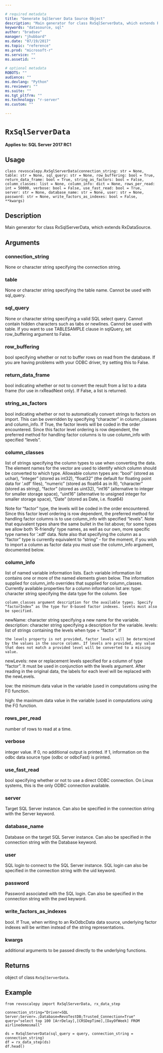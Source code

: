 ```yaml
--- 
 
# required metadata 
title: "Generate SqlServer Data Source Object" 
description: "Main generator for class RxSqlServerData, which extends RxDataSource." 
keywords: "datasource, sql" 
author: "bradsev" 
manager: "jhubbard" 
ms.date: "07/19/2017" 
ms.topic: "reference" 
ms.prod: "microsoft-r" 
ms.service: "" 
ms.assetid: "" 
 
# optional metadata 
ROBOTS: "" 
audience: "" 
ms.devlang: "Python" 
ms.reviewer: "" 
ms.suite: "" 
ms.tgt_pltfrm: "" 
ms.technology: "r-server" 
ms.custom: "" 
 
---
```


# `RxSqlServerData`


**Applies to: SQL Server 2017 RC1**


## Usage



```
class revoscalepy.RxSqlServerData(connection_string: str = None, table: str = None, sql_query: str = None, row_buffering: bool = True, return_data_frame: bool = True, string_as_factors: bool = False, column_classes: list = None, column_info: dict = None, rows_per_read: int = 50000, verbose: bool = False, use_fast_read: bool = True, server: str = None, database_name: str = None, user: str = None, password: str = None, write_factors_as_indexes: bool = False, **kwargs)
```




## Description

Main generator for class RxSqlServerData, which extends RxDataSource.


## Arguments


### connection_string

None or character string specifying the
connection string.


### table

None or character string specifying the table name. Cannot be
used with sql_query.


### sql_query

None or character string specifying a valid SQL select
query. Cannot contain hidden characters such as tabs or newlines. Cannot be
used with table. If you want to use TABLESAMPLE clause in sqlQuery, set
row_buffering argument to False.


### row_buffering

bool specifying whether or not to buffer rows on
read from the database. If you are having problems with your ODBC driver,
try setting this to False.


### return_data_frame

bool indicating whether or not to convert the
result from a list to a data frame (for use in rxReadNext only). If False,
a list is returned.


### string_as_factors

bool indicating whether or not to
automatically convert strings to factors on import. This can be overridden
by specifying “character” in column_classes and column_info. If True, the
factor levels will be coded in the order encountered. Since this factor
level ordering is row dependent, the preferred method for handling factor
columns is to use column_info with specified “levels”.


### column_classes

list of strings specifying the column types to use
when converting the data. The element names for the vector are used to
identify which column should be converted to which type.
Allowable column types are:
“bool” (stored as uchar),
“integer” (stored as int32),
“float32” (the default for floating point data for ‘.xdf’ files),
“numeric” (stored as float64 as in R),
“character” (stored as string),
“factor” (stored as uint32),
“int16” (alternative to integer for smaller storage space),
“uint16” (alternative to unsigned integer for smaller storage space),
“Date” (stored as Date, i.e. float64)

Note for “factor” type, the levels will be coded in the order
encountered. Since this factor level ordering is row dependent, the
preferred method for handling factor columns is to use column_info with
specified “levels”.
Note that equivalent types share the same bullet in the list above; for
some types we allow both ‘R-friendly’ type names, as well as our own,
more specific type names for ‘.xdf’ data.
Note also that specifying the column as a “factor” type is currently
equivalent to “string” - for the moment, if you wish to import a column
as factor data you must use the column_info argument, documented below.


### column_info

list of named variable information lists. Each variable
information list contains one or more of the named elements given below.
The information supplied for column_info overrides that supplied for
column_classes.
Currently available properties for a column information list are:
type: character string specifying the data type for the column. See

    column_classes argument description for the available types. Specify
    “factorIndex” as the type for 0-based factor indexes. levels must also
    be specified.

newName: character string specifying a new name for the variable.
description: character string specifying a description for the variable.
levels: list of strings containing the levels when type = “factor”. If

    the levels property is not provided, factor levels will be determined
    by the values in the source column. If levels are provided, any value
    that does not match a provided level will be converted to a missing
    value.

newLevels: new or replacement levels specified for a column of type
    “factor”. It must be used in conjunction with the levels argument.
    After reading in the original data, the labels for each level will be
    replaced with the newLevels.

low: the minimum data value in the variable (used in computations using
    the F() function.

high: the maximum data value in the variable (used in computations
    using the F() function.


### rows_per_read

number of rows to read at a time.


### verbose

integer value. If 0, no additional output is printed. If 1,
information on the odbc data source type (odbc or odbcFast) is printed.


### use_fast_read

bool specifying whether or not to use a direct
ODBC connection. On Linux systems, this is the only ODBC connection
available.


### server

Target SQL Server instance. Can also be specified in the
connection string with the Server keyword.


### database_name

Database on the target SQL Server instance. Can also
be specified in the connection string with the Database keyword.


### user

SQL login to connect to the SQL Server instance. SQL login can
also be specified in the connection string with the uid keyword.


### password

Password associated with the SQL login. Can also be
specified in the connection string with the pwd keyword.


### write_factors_as_indexes

bool. If True, when writing to an
RxOdbcData data source, underlying factor indexes will be written instead
of the string representations.


### kwargs

additional arguments to be passed directly to the underlying
functions.


## Returns

object of class `RxSqlServerData`.


## Example



```
from revoscalepy import RxSqlServerData, rx_data_step

connection_string="Driver=SQL Server;Server=.;Database=RevoTestDB;Trusted_Connection=True"
query="select top 100 [ArrDelay],[CRSDepTime],[DayOfWeek] FROM airlinedemosmall"

ds = RxSqlServerData(sql_query = query, connection_string = connection_string)
df = rx_data_step(ds)
df.head()
```

